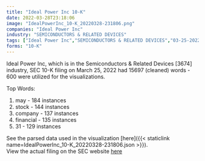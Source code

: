 ```yaml
---
title: "Ideal Power Inc 10-K"
date: 2022-03-28T23:18:06
image: "IdealPowerInc_10-K_20220328-231806.png"
companies: "Ideal Power Inc"
industry: "SEMICONDUCTORS & RELATED DEVICES"
tags: ["Ideal Power Inc","SEMICONDUCTORS & RELATED DEVICES","03-25-2022","10-K"]
forms: "10-K"
---
```

Ideal Power Inc, which is in the Semiconductors & Related Devices [3674] industry, SEC 10-K filing on March 25, 2022 had 15697 (cleaned) words - 600 were utilized for the visualizations.

Top Words:
1. may - 184 instances
2. stock - 144 instances
3. company - 137 instances
4. financial - 135 instances
5. 31 - 129 instances


See the parsed data used in the visualization [here]({{< staticlink name=IdealPowerInc_10-K_20220328-231806.json >}}).  
View the actual filing on the SEC website [here](https://www.sec.gov/Archives/edgar/data/1507957/0001104659-22-037832.txt)